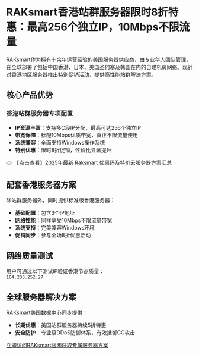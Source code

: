 # RAKsmart香港站群服务器限时8折特惠：最高256个独立IP，10Mbps不限流量

RAKsmart作为拥有十余年运营经验的美国服务器供应商，由专业华人团队管理，在全球部署了包括中国香港、日本、美国圣何塞及韩国在内的自建机房网络。现针对香港地区服务器推出特别促销活动，提供高性能站群解决方案。

## 核心产品优势

### 香港站群服务器专项配置
- **IP资源丰富**：支持多C段IP分配，最高可达256个独立IP
- **带宽保障**：标配10Mbps优质带宽，真正不限流量使用
- **系统兼容**：全面支持Windows操作系统
- **特别优惠**：限时8折促销，性价比显著提升

👉 [【点击查看】2025年最新 Raksmart 优惠码及特价云服务器方案汇总](https://bit.ly/raksmart)

## 配套香港服务器方案
除站群服务器外，同时提供标准版香港服务器：
- **基础配置**：包含3个IP地址
- **网络性能**：同样享受10Mbps不限流量带宽
- **系统支持**：完美兼容Windows环境
- **促销同步**：参与全场8折优惠活动

## 网络质量测试
用户可通过以下测试IP验证香港节点质量：  
`104.233.252.27`

## 全球服务器解决方案
RAKsmart美国数据中心同步提供：
- **长期优惠**：美国站群服务器持续5折特惠
- **安全防护**：专业级DDoS防御体系，有效抵御CC攻击

[立即访问RAKsmart官网获取专属服务器方案](https://bit.ly/raksmart)